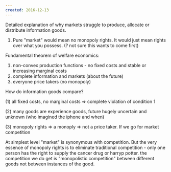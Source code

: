 ```yaml
---
created: 2016-12-13
---
```


Detailed explanation of why markets struggle to produce, allocate or distribute information goods.

1. Pure "market" would mean no monopoly rights. It would just mean rights over what you possess. (? not sure this wants to come first)

Fundamental theorem of welfare economics:

1. non-convex production functions - no fixed costs and stable or increasing marginal costs 
2. complete information and markets (about the future)
3. everyone price takers (no monopoly)

How do information goods compare?

(1) all fixed costs, no marginal costs => complete violation of condition 1

(2) many goods are experience goods, future hugely uncertain and unknown (who imagined the iphone and when)

(3) monopoly rights => a monoply => not a price taker. If we go for market competition 

At simplest level "market" is synonymous with competition. But the very essence of monopoly rights is to eliminate traditional competition - only one person has the right to supply the cancer drug or harryp potter. the competition we do get is "monopolistic competition" between different goods not between instances of the good.


